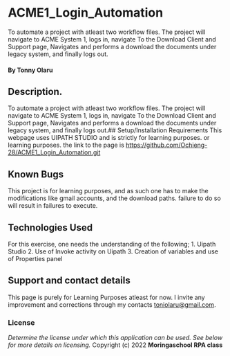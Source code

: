 # ACME1_Login_Automation
To automate a project with atleast two workflow files. The project will navigate to ACME System 1, logs in, navigate To the Download Client and Support page, Navigates and performs a download the documents under legacy system, and finally logs out.
#### By **Tonny Olaru**
## Description.
To automate a project with atleast two workflow files. The project will navigate to ACME System 1, logs in, navigate To the Download Client and Support page, Navigates and performs a download the documents under legacy system, and finally logs out.## Setup/Installation Requirements
This webpage uses UIPATH STUDIO and is strictly for learning purposes. or learning purposes. the link to the page is https://github.com/Ochieng-28/ACME1_Login_Automation.git
## Known Bugs
This project is for learning purposes, and as such one has to make the modifications like gmail accounts, and the download paths. failure to do so will result in failures to execute.
## Technologies Used
For this exercise, one needs the understanding of the following;
    1. Uipath Studio
    2. Use of Invoke activity on Uipath
    3. Creation of variables and use of Properties panel
## Support and contact details
This page is purely for Learning Purposes atleast for now. I invite any improvement and corrections through my contacts toniolaru@gmail.com.
### License
*Determine the license under which this application can be used.  See below for more details on licensing.*
Copyright (c) 2022 **Moringaschool RPA class**
